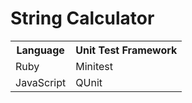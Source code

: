 # String Calculator

<table>
  <th>Language</th>
  <th>Unit Test Framework</th>
  
  <tr>
    <td>Ruby</td>
    <td>Minitest</td>
  </tr>
  
  <tr>
    <td>JavaScript</td>
    <td>QUnit</td>
  </tr>
</table>
